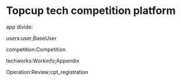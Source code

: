 # Topcup tech competition platform

app divide:  

users:user;BaseUser  

competition:Competition  

techworks:Workinfo;Appendix  

Operation:Review;cpt_registration  

